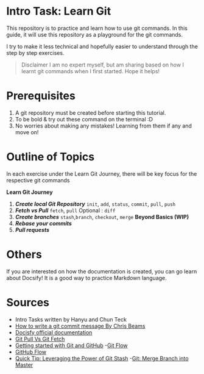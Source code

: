 # Intro Task: Learn Git
This repository is to practice and learn how to use git commands. In this guide, it will use this repository as a playground for the git commands. 

I try to make it less technical and hopefully easier to understand through the step by step exercises.

>Disclaimer
I am no expert myself, but am sharing based on how I learnt git commands when I first started. Hope it helps!

# Prerequisites
1. A git repository must be created before starting this tutorial.
2. To be bold & try out these command on the terminal :D
3. No worries about making any mistakes! Learning from them if any and move on!


# Outline of Topics
In each exercise under the Learn Git Journey, there will be key focus for the respective git commands

**Learn Git Journey**
1. _**Create local Git Repository**_
    `init`, `add`, `status`, `commit`, `pull`, `push`
2. _**Fetch vs Pull**_
    `fetch`, `pull`
    Optional : `diff`
3. _**Create branches**_
    `stash`,`branch`, `checkout`, `merge`
**Beyond Basics (WIP)**
4. _**Rebase your commits**_
5. _**Pull requests**_





# Others
If you are interested on how the documentation is created, you can go learn about Docsify! It is a good way to practice Markdown language.

# Sources
- Intro Tasks written by Hanyu and Chun Teck
- [How to write a git commit message By Chris Beams](https://chris.beams.io/posts/git-commit/)
- [Docisfy official documentation](https://docsify.js.org/#/)
- [Git Pull Vs Git Fetch](https://www.freecodecamp.org/news/git-fetch-vs-pull/)
- [Getting started with Git and GitHub](https://help.github.com/en/github/using-git/getting-started-with-git-and-github)
-[Git Flow](https://nvie.com/posts/a-successful-git-branching-model/) 
- [GitHub Flow](https://guides.github.com/introduction/flow/)
- [Quick Tip: Leveraging the Power of Git Stash](https://code.tutsplus.com/tutorials/quick-tip-leveraging-the-power-of-git-stash--cms-22988)
-[Git: Merge Branch into Master](https://stackabuse.com/git-merge-branch-into-master/)